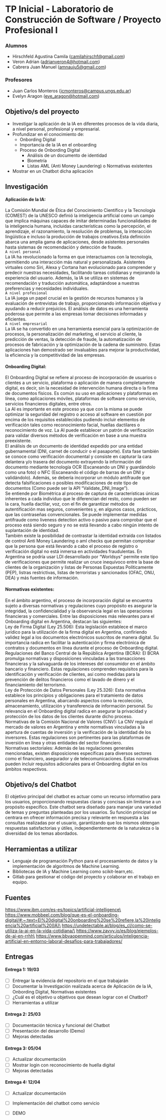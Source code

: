 # TP Inicial - Laboratorio de Construcción de Software / Proyecto Profesional I

### Alumnos
- Hirschfeld Agustina Camila (camilahirschf@gmail.com)
- Veron Adrian (adrianveron4@hotmail.com)
- Cabrera Juan Manuel (amnauju5@gmail.com)
### Profesores
- Juan Carlos Monteros (jcmonteros@campus.ungs.edu.ar)
- Evelyn Aragon (eve_aragon@hotmail.com)

## Objetivo/s del proyecto
- Investigar la aplicación de la IA en diferentes procesos de la vida diaria, a nivel personal, profesional y
empresarial.
- Profundizar en el conocimiento de:
  - Onbording Digital
  - Importancia de la IA en el onboarding
  - Proceso de Onbording Digital
    - Análisis de un documento de identidad
    - Biometría
    - Listas AML (Anti Money Laundering)
o Normativas existentes
- Mostrar en un Chatbot dicha aplicación


## Investigación
#### Aplicación de la IA:
La Comisión Mundial de Ética del Conocimiento Científico y la Tecnología (COMEST) de la UNESCO definió la inteligencia artificial como un campo que implica máquinas capaces de imitar determinadas funcionalidades de la inteligencia humana, incluidas características como la percepción, el aprendizaje, el razonamiento, la resolución de problemas, la interacción lingüística e incluso la producción de trabajos creativos.Esta definición abarca una amplia gama de aplicaciones, desde asistentes personales hasta sistemas de recomendación y detección de fraude.\
`A nivel personal`\
La IA ha revolucionado la forma en que interactuamos con la tecnología, permitiendo una interacción más natural y personalizada. Asistentes virtuales como Siri, Alexa y Cortana han evolucionado para comprender y predecir nuestras necesidades, facilitando tareas cotidianas y mejorando la experiencia del usuario. Además, la IA se utiliza en sistemas de recomendación y traducción automática, adaptándose a nuestras preferencias y necesidades individuales.\
`A nivel profesional`\
La IA juega un papel crucial en la gestión de recursos humanos y la evaluación de entrevistas de trabajo, proporcionando información objetiva y ayudando a reducir prejuicios. El análisis de datos es una herramienta poderosa que permite a las empresas tomar decisiones informadas y eficientes.\
`A nivel empresarial`\
La IA se ha convertido en una herramienta esencial para la optimización de procesos, la personalización del marketing, el servicio al cliente, la predicción de ventas, la detección de fraude, la automatización de procesos de fabricación y la optimización de la cadena de suministro. Estas aplicaciones han demostrado ser invaluables para mejorar la productividad, la eficiencia y la competitividad de las empresas.

#### Onboarding Digital:
El Onboarding Digital se refiere al proceso de incorporación de usuarios o clientes a un servicio, plataforma o aplicación de manera completamente digital, es decir, sin la necesidad de intervención humana directa o la firma de documentos físicos.
Es común su uso en aplicaciones y plataformas en línea, como aplicaciones móviles, plataformas de software como servicio, servicios financieros digitales, entre otros.\
 La AI es importante en este proceso ya que con la misma se puede optimizar la seguridad del registro o acceso al software en cuestión por encima de los requisitos establecidos pudiendo incluir elementos de verificación tales como reconocimiento facial, huellas dactilares o reconocimiento de voz. La AI puede establecer un patrón de verificación para validar diversos métodos de verificación en base a una muestra preexistente.\
 El análisis de un documento de identidad expedido por una entidad gubernamental (DNI, carnet de conducir o el pasaporte). Esta fase también se conoce como verificación documental y consiste en capturar la cara delantera y/o trasera del documento extrayendo la información del documento mediante tecnología OCR (Escaneando un DNI y guardándolo como una foto) o NFC (Escaneando el código de barras de un DNI y validándolo). Además, se debería incorporar un módulo antifraude que detecta falsificaciones o posibles modificaciones de este tipo de documentos (Como puede ser la API “Validate_DNI_Image”).\
 Se entiende por Biométrica al proceso de captura de características únicas inherentes a cada individuo que le diferencian del resto, como pueden ser la cara, huella dactilar, voz, con el fin de garantizar métodos de autentificación mas seguros, convenientes y, en algunos casos, prácticos, que las contraseñas convencionales. Se puede implementar medidas antifraude como liveness detection activo o pasivo para  comprobar que el proceso está siendo seguro y no se está llevando a cabo ningún intento de suplantación de identidad.\
 También existe la posibilidad de contrastar la identidad extraída con listados de control Anti Money Laundering o aml checks que permitan comprobar que la persona que está llevando a cabo el proceso de registro o verificación digital no está inmersa en actividades fraudulentas. En Argentina se podría usar LDI desarrollado por “Worldsys” permite este tipo de verificaciones que permite realizar un cruce inequívoco entre la base de clientes de la organización y listas de Personas Expuestas Políticamente (PEP), listras restrictivas, listas de terroristas y sancionados (OFAC, ONU, DEA) y más fuentes de información.

#### Normativas existentes:
En el ámbito argentino, el proceso de incorporación digital se encuentra sujeto a diversas normativas y regulaciones cuyo propósito es asegurar la integridad, la confidencialidad y la observancia legal en las operaciones financieras y comerciales. Entre las disposiciones más relevantes para el Onboarding digital en Argentina, destacan las siguientes:\
 Ley de Firma Digital (Ley 25.506): Esta legislación establece el marco jurídico para la utilización de la firma digital en Argentina, confiriendo validez legal a los documentos electrónicos suscritos de manera digital. Su importancia radica en facilitar la autenticación y firma electrónica de contratos y documentos en línea durante el proceso de Onboarding digital.\
 Regulaciones del Banco Central de la República Argentina (BCRA): El BCRA promulga normativas y disposiciones vinculadas a las transacciones financieras y la salvaguarda de los intereses del consumidor en el ámbito bancario y financiero. Estas regulaciones comprenden requisitos para la identificación y verificación de clientes, así como medidas para la prevención de delitos financieros como el lavado de dinero y el financiamiento del terrorismo.\
 Ley de Protección de Datos Personales (Ley 25.326): Esta normativa establece los principios y obligaciones para el tratamiento de datos personales en Argentina, abarcando aspectos como la recolección, almacenamiento, utilización y transferencia de información personal. Su relevancia en el Onboarding digital radica en asegurar la privacidad y protección de los datos de los clientes durante dicho proceso.\
 Normativas de la Comisión Nacional de Valores (CNV): La CNV regula el mercado de valores en Argentina y emite normativas vinculadas a la apertura de cuentas de inversión y la verificación de la identidad de los inversores. Estas regulaciones son pertinentes para las plataformas de inversión en línea y otras entidades del sector financiero.\
 Normativas sectoriales: Además de las regulaciones generales mencionadas, existen disposiciones específicas para diversos sectores como el financiero, asegurador y de telecomunicaciones. Estas normativas pueden incluir requisitos adicionales para el Onboarding digital en los ámbitos respectivos.

## Objetivo/s del Chatbot
El objetivo principal del chatbot es actuar como un recurso informativo para los usuarios, proporcionando respuestas claras y concisas sin limitarse a un propósito específico. Este chatbot sera diseñado para manejar una variedad de temas y preguntas planteadas por los usuarios. Su función principal se centrara en ofrecer información precisa y relevante en respuesta a las consultas realizadas por el usuario, garantizando que los mismos obtengan respuestas satisfactorias y útiles, independientemente de la naturaleza o la diversidad de los temas abordados.

## Herramientas a utilizar
- Lenguaje de programación Python para el procesamiento de datos y la implementación de algoritmos de Machine Learning.
- Bibliotecas de IA y Machine Learning como scikit-learn,etc.
- Gitlab para gestionar el código del proyecto y colaborar en el trabajo en equipo.

## Fuentes
https://www.ibm.com/es-es/topics/artificial-intelligence\
https://www.mobbeel.com/blog/que-es-el-onboarding-digital/#:~:text=El%20digital%20onboarding%20se%20refiere,la%20inteligencia%20artificial%20(IA)\
https://undetectable.ai/blog/es_cl/como-se-utiliza-la-ai-en-la-vida-cotidiana/\
https://www.zavvy.io/es/blog/ejemplos-de-ai-en-rrhh\
https://www.bbvaopenmind.com/articulos/inteligencia-artificial-en-entorno-laboral-desafios-para-trabajadores/

## Entregas
#### Entrega 1: 19/03
- [ ] Entregar la evidencia del repositorio en el que trabajarán
- [ ] Documentar la Investigación realizada acerca de Aplicación de la IA, Onbording Digital, Normativas
existentes
- [ ] ¿Cuál es el objetivo u objetivos que desean lograr con el Chatbot?
- [ ] Herramientas a utilizar
#### Entrega 2: 25/03
- [ ] Documentación técnica y funcional del Chatbot
- [ ] Presentación del desarrollo (Demo)
- [ ] Mejoras detectadas
#### Entrega 3: 05/04
- [ ] Actualizar documentación
- [ ] Mostrar login con reconocimiento de huella digital
- [ ] Mejoras detectadas
#### Entrega 4: 12/04
- [ ] Actualizar documentación
- [ ] Implementación del chatbot como servicio
- [ ] DEMO






